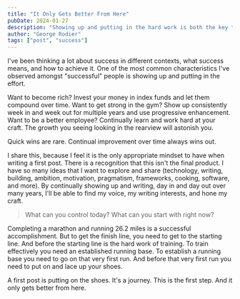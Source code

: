 ```yaml
---
title: "It Only Gets Better From Here"
pubDate: 2024-01-27
description: "Showing up and putting in the hard work is both the key to success and the appropriate mindset to have when writing a first post"
author: "George Rodier"
tags: ["post", "success"]
---
```


I've been thinking a lot about success in different contexts, what success means, and how to achieve it. One of the most common characteristics I've observed amongst "successful" people is showing up and putting in the effort.

Want to become rich? Invest your money in index funds and let them compound over time. Want to get strong in the gym? Show up consistently week in and week out for multiple years and use progressive enhancement. Want to be a better employee? Continually learn and work hard at your craft. The growth you seeing looking in the rearview will astonish you.

Quick wins are rare. Continual improvement over time always wins out.

I share this, because I feel it is the only appropriate mindset to have when writing a first post. There is a recognition that this isn't the final product. I have so many ideas that I want to explore and share (technology, writing, building, ambition, motivation, pragmatism, frameworks, cooking, software, and more). By continually showing up and writing, day in and day out over many years, I'll be able to find my voice, my writing interests, and hone my craft.

> What can you control today? What can you start with right now?

Completing a marathon and running 26.2 miles is a successful accomplishment. But to get the finish line, you need to get to the starting line. And before the starting line is the hard work of training. To train effectively you need an established running base. To establish a running base you need to go on that very first run. And before that very first run you need to put on and lace up your shoes.

A first post is putting on the shoes. It's a journey. This is the first step. And it only gets better from here.
